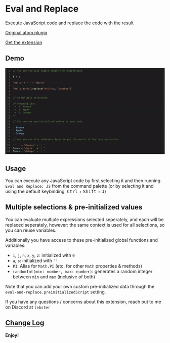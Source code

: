 # Eval and Replace

Execute JavaScript code and replace the code with the result

[Original atom plugin](https://github.com/MoritzKn/atom-eval-and-replace)

[Get the extension](https://marketplace.visualstudio.com/items?itemName=Lebster.eval-and-replace)

## Demo

![Demonstration Gif](images/demo.gif)

## Usage
You can execute any JavaScript code by first selecting it and then running `Eval and Replace: JS` from the command palette (or by selecting it and using the default keybinding, <kbd>Ctrl</kbd> + <kbd>Shift</kbd> + <kbd>J</kbd>)

## Multiple selections & pre-initialized values
You can evaluate multiple expressions selected seperately, and each will be replaced seperately, however: the same context is used for all selections, so you can reuse variables. 

Additionally you have access to these pre-initialized global functions and variables:

* `i`, `j`, `n`, `x`, `y`, `z`: initialized with `0`
* `a`, `s`: initialized with `''`
* `PI`: Alias for `Math.PI` (etc. for other `Math` properties & methods)
* `randomInt(min: number, max: number)`: generates a random integer between `min` and `max` (inclusive of both)

Note that you can add your own custom pre-initialized data through the `eval-and-replace.preinitializedScript` setting.

If you have any questions / concerns about this extension, reach out to me on Discord at `lebster`

## [Change Log](CHANGELOG.md)

**Enjoy!**